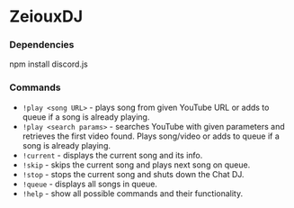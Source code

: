 # ZeiouxDJ

### Dependencies

npm install discord.js

### Commands

- `!play <song URL>` - plays song from given YouTube URL or adds to queue if a song is already playing.
- `!play <search params>` - searches YouTube with given parameters and retrieves the first video found. Plays song/video or adds to queue if a song is already playing.
- `!current` - displays the current song and its info.
- `!skip` - skips the current song and plays next song on queue.
- `!stop` - stops the current song and shuts down the Chat DJ.
- `!queue` - displays all songs in queue.
- `!help` - show all possible commands and their functionality.
